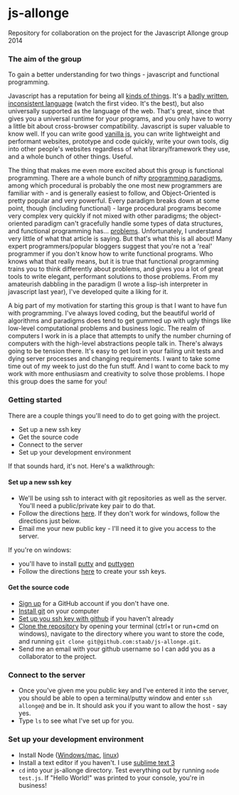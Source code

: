 js-allonge
==========

Repository for collaboration on the project for the Javascript Allonge group 2014

### The aim of the group

To gain a better understanding for two things - javascript and functional programming.

Javascript has a reputation for being all [kinds of things](https://twitter.com/horse_js). It's a [badly written, inconsistent language](http://programmers.stackexchange.com/a/138188) (watch the first video. It's the best), but also universally supported as the language of the web. That's great, since that gives you a universal runtime for your programs, and you only have to worry a little bit about cross-browser compatibility. Javascript is super valuable to know well. If you can write good [vanilla js](http://vanilla-js.com/), you can write lightweight and performant websites, prototype and code quickly, write your own tools, dig into other people's websites regardless of what library/framework they use, and a whole bunch of other things. Useful.

The thing that makes me even more excited about this group is functional programming. There are a whole bunch of nifty [programming paradigms](http://en.wikipedia.org/wiki/Comparison_of_programming_paradigms), among which procedural is probably the one most new programmers are familiar with - and is generally easiest to follow, and Object-Oriented is pretty popular and very powerful. Every paradigm breaks down at some point, though (including functional) - large procedural programs become very complex very quickly if not mixed with other paradigms; the object-oriented paradigm can't gracefully handle some types of data structures, and functional programming has... [problems](http://www.perlmonks.org/?node_id=450922). Unfortunately, I understand very little of what that article is saying. But that's what this is all about! Many expert programmers/popular bloggers suggest that you're not a 'real' programmer if you don't know how to write functional programs. Who knows what that really means, but it is true that functional programming trains you to think differently about problems, and gives you a lot of great tools to write elegant, performant solutions to those problems. From my amateurish dabbling in the paradigm (I wrote a lisp-ish interpreter in javascript last year), I've developed quite a liking for it.

A big part of my motivation for starting this group is that I want to have fun with programming. I've always loved coding, but the beautiful world of algorithms and paradigms does tend to get gummed up with ugly things like low-level computational problems and business logic. The realm of computers I work in is a place that attempts to unify the number churning of computers with the high-level abstractions people talk in. There's always going to be tension there. It's easy to get lost in your failing unit tests and dying server processes and changing requirements. I want to take some time out of my week to just do the fun stuff. And I want to come back to my work with more enthusiasm and creativity to solve those problems. I hope this group does the same for you!


### Getting started

There are a couple things you'll need to do to get going with the project.

- Set up a new ssh key
- Get the source code
- Connect to the server
- Set up your development environment

If that sounds hard, it's not. Here's a walkthrough:

#### Set up a new ssh key

- We'll be using ssh to interact with git repositories as well as the server. You'll need a public/private key pair to do that.
- Follow the directions [here](https://help.github.com/articles/generating-ssh-keys). If they don't work for windows, follow the directions just below.
- Email me your new public key - I'll need it to give you access to the server.

If you're on windows:
- you'll have to install [putty](http://the.earth.li/~sgtatham/putty/latest/x86/putty.exe) and [puttygen](http://the.earth.li/~sgtatham/putty/latest/x86/puttygen.exe)
- Follow the directions [here](https://www.digitalocean.com/community/tutorials/how-to-create-ssh-keys-with-putty-to-connect-to-a-vps) to create your ssh keys.

#### Get the source code

- [Sign up](https://github.com/) for a GitHub account if you don't have one.
- [Install git](http://git-scm.com/book/en/Getting-Started-Installing-Git) on your computer
- [Set up you ssh key with github](https://help.github.com/articles/generating-ssh-keys#step-3-add-your-ssh-key-to-github) if you haven't already
- [Clone the repository](http://git-scm.com/book/en/Git-Basics-Getting-a-Git-Repository) by opening your terminal (ctrl+t or run+cmd on windows), navigate to the directory where you want to store the code, and running `git clone git@github.com:staab/js-allonge.git`.
- Send me an email with your github username so I can add you as a collaborator to the project.

### Connect to the server

- Once you've given me you public key and I've entered it into the server, you should be able to open a terminal/putty window and enter `ssh allonge@` and be in. It should ask you if you want to allow the host - say yes.
- Type `ls` to see what I've set up for you.

### Set up your development environment

- Install Node ([Windows/mac](http://nodejs.org/download/), [linux](http://ask.xmodulo.com/install-node-js-linux.html))
- Install a text editor if you haven't. I use [sublime text 3](http://www.sublimetext.com/3)
- `cd` into your js-allonge directory. Test everything out by running `node test.js`. If "Hello World!" was printed to your console, you're in business!
